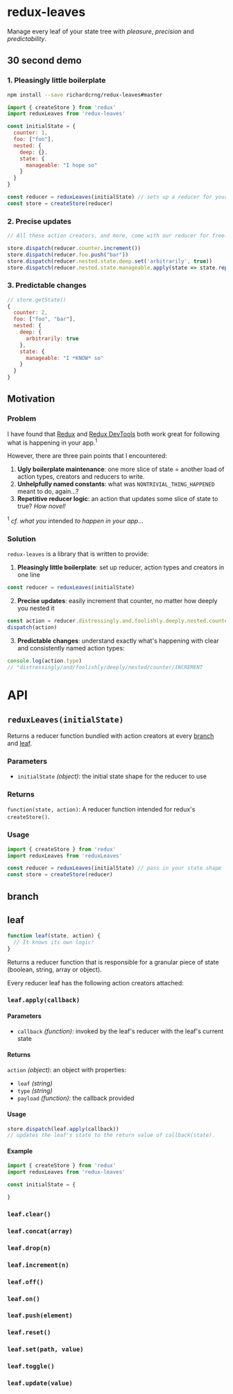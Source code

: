 # redux-leaves

Manage every leaf of your state tree with *pleasure*, *precision* and *predictability*.

## 30 second demo

### 1. Pleasingly little boilerplate

```bash
npm install --save richardcrng/redux-leaves#master
```

```js
import { createStore } from 'redux'
import reduxLeaves from 'redux-leaves'

const initialState = {
  counter: 1,
  foo: ["foo"],
  nested: {
    deep: {},
    state: {
      manageable: "I hope so"
    }
  }
}

const reducer = reduxLeaves(initialState) // sets up a reducer for your initial state shape
const store = createStore(reducer)
```

### 2. Precise updates

```js
// All these action creators, and more, come with our reducer for free:

store.dispatch(reducer.counter.increment())
store.dispatch(reducer.foo.push("bar"))
store.dispatch(reducer.nested.state.deep.set('arbitrarily', true))
store.dispatch(reducer.nested.state.manageable.apply(state => state.replace("hope", "*KNOW*")))
```

### 3. Predictable changes
```js
// store.getState()
{
  counter: 2,
  foo: ["foo", "bar"],
  nested: {
    deep: {
      arbitrarily: true
    },
    state: {
      manageable: "I *KNOW* so"
    }
  }
}
```

## Motivation

### Problem

I have found that [Redux](https://redux.js.org/) and [Redux DevTools](https://github.com/zalmoxisus/redux-devtools-extension) both work great for following what is happening in your app.<sup>1</sup>

However, there are three pain points that I encountered:

1. **Ugly boilerplate maintenance**: one more slice of state =  another load of action types, creators and reducers to write.
2. **Unhelpfully named constants**: what was `NONTRIVIAL_THING_HAPPENED` meant to do, again...?
3. **Repetitive reducer logic**: an action that updates some slice of state to true? *How novel!*

<sup>1</sup> *cf. what you* intended *to happen in your app...*

### Solution

`redux-leaves` is a library that is written to provide:

1. **Pleasingly little boilerplate**: set up reducer, action types and creators in one line
```js
const reducer = reduxLeaves(initialState)
```

2. **Precise updates**: easily increment that counter, no matter how deeply you nested it
```js
const action = reducer.distressingly.and.foolishly.deeply.nested.counter.increment(2)
dispatch(action)
```
3. **Predictable changes**: understand exactly what's happening with clear and consistently named action types:
```js
console.log(action.type)
// "distressingly/and/foolishly/deeply/nested/counter/INCREMENT
``` 

# API

## `reduxLeaves(initialState)`

Returns a reducer function bundled with action creators at every [branch](#branch) and [leaf](#leaf).

### Parameters
- `initialState` *(object)*: the initial state shape for the reducer to use

### Returns
`function(state, action)`: A reducer function intended for redux's `createStore()`.

### Usage
```js
import { createStore } from 'redux'
import reduxLeaves from 'reduxLeaves'

const reducer = reduxLeaves(initialState) // pass in your state shape
const store = createStore(reducer)
```

## branch

## leaf
```js
function leaf(state, action) {
  // It knows its own logic!
}
```
Returns a reducer function that is responsible for a granular piece of state (boolean, string, array or object).

Every reducer leaf has the following action creators attached:

### `leaf.apply(callback)`

#### Parameters
- `callback` *(function)*: invoked by the leaf's reducer with the leaf's current state

#### Returns
`action` *(object)*: an object with properties:
- `leaf` *(string)*
- `type` *(string)*
- `payload` *(function)*: the callback provided

#### Usage
```js
store.dispatch(leaf.apply(callback))
// updates the leaf's state to the return value of callback(state).
```

#### Example
```js
import { createStore } from 'redux'
import reduxLeaves from 'redux-leaves'

const initialState = {

}

```

### `leaf.clear()`

### `leaf.concat(array)`

### `leaf.drop(n)`

### `leaf.increment(n)`

### `leaf.off()`

### `leaf.on()`

### `leaf.push(element)`

### `leaf.reset()`

### `leaf.set(path, value)`

### `leaf.toggle()`

### `leaf.update(value)`